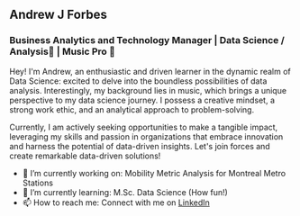 ## Andrew J Forbes
### Business Analytics and Technology Manager | Data Science / Analysis🤖 | Music Pro 🎺

Hey! I'm Andrew, an enthusiastic and driven learner in the dynamic realm of Data Science: excited to delve into the boundless possibilities of data analysis. Interestingly, my background lies in music, which brings a unique perspective to my data science journey. I possess a creative mindset, a strong work ethic, and an analytical approach to problem-solving. 

Currently, I am actively seeking opportunities to make a tangible impact, leveraging my skills and passion in organizations that embrace innovation and harness the potential of data-driven insights. Let's join forces and create remarkable data-driven solutions!

- 🔭 I’m currently working on:  Mobility Metric Analysis for Montreal Metro Stations
- 🌱 I’m currently learning: M.Sc. Data Science (How fun!)
- 📫 How to reach me: Connect with me on [LinkedIn](https://www.linkedin.com/in/aforbesj/)

<!--
**aforbesj/aforbesj** is a ✨ _special_ ✨ repository because its `README.md` (this file) appears on your GitHub profile.

Here are some ideas to get you started:

- 🔭 I’m currently working on ...
- 🌱 I’m currently learning ...
- 👯 I’m looking to collaborate on ...
- 🤔 I’m looking for help with ...
- 💬 Ask me about ...
- 📫 How to reach me: ...
- 😄 Pronouns: ...
- ⚡ Fun fact: ...
-->
